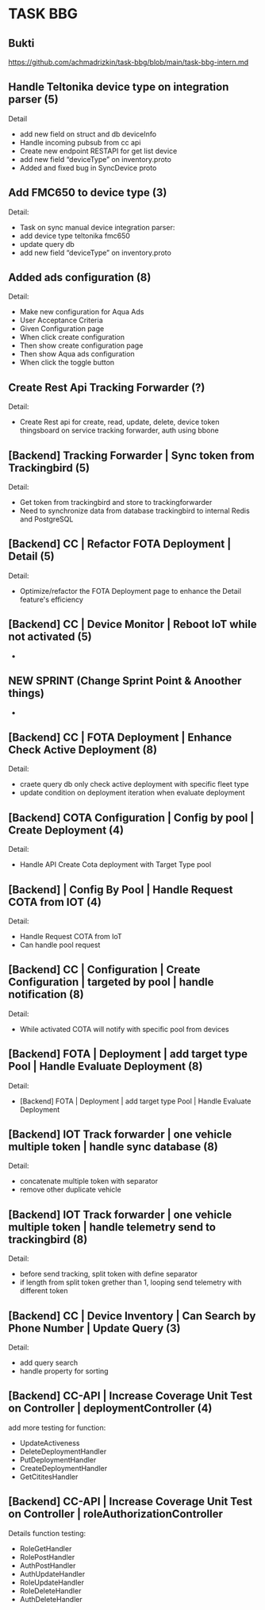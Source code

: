 # TASK BBG

## Bukti
https://github.com/achmadrizkin/task-bbg/blob/main/task-bbg-intern.md

## Handle Teltonika device type on integration parser (5)
Detail
- add new field on struct and db deviceInfo
- Handle incoming pubsub from cc api
- Create new endpoint RESTAPI for get list device
- add new field “deviceType” on inventory.proto
- Added and fixed bug in SyncDevice proto

## Add FMC650 to device type (3)
Detail:
- Task on sync manual device integration parser:
- add device type teltonika fmc650
- update query db
- add new field “deviceType” on inventory.proto

## Added ads configuration (8)
Detail:
- Make new configuration for Aqua Ads
- User Acceptance Criteria
- Given Configuration page 
- When click create configuration 
- Then show create configuration page 
- Then show Aqua ads configuration 
- When click the toggle button 

## Create Rest Api Tracking Forwarder (?)
Detail:
- Create Rest api for create, read, update, delete, device token thingsboard on service tracking forwarder,
auth using bbone

## [Backend] Tracking Forwarder | Sync token from Trackingbird (5)
Detail:
- Get token from trackingbird and store to trackingforwarder
- Need to synchronize data from database trackingbird to internal Redis and PostgreSQL

## [Backend] CC | Refactor FOTA Deployment | Detail (5)
Detail:
- Optimize/refactor the FOTA Deployment page to enhance the Detail feature's efficiency

## [Backend] CC | Device Monitor | Reboot IoT while not activated (5)

-
## NEW SPRINT (Change Sprint Point & Anoother things)
-

## [Backend] CC | FOTA Deployment | Enhance Check Active Deployment (8)
Detail:
- craete query db only check active deployment with specific fleet type
- update condition on deployment iteration when evaluate deployment

## [Backend] COTA Configuration | Config by pool | Create Deployment (4)
Detail:
- Handle API Create Cota deployment with Target Type pool

## [Backend] | Config By Pool | Handle Request COTA from IOT (4)
Detail:
- Handle Request COTA from IoT
- Can handle pool request

## [Backend] CC | Configuration | Create Configuration | targeted by pool | handle notification (8)
Detail:
- While activated COTA will notify with specific pool from devices

## [Backend] FOTA | Deployment | add target type Pool | Handle Evaluate Deployment (8)
Detail:
- [Backend] FOTA | Deployment | add target type Pool | Handle Evaluate Deployment

## [Backend] IOT Track forwarder | one vehicle multiple token | handle sync database (8)
Detail:
- concatenate multiple token with separator
- remove other duplicate vehicle

## [Backend] IOT Track forwarder | one vehicle multiple token | handle telemetry send to trackingbird (8)
Detail:
- before send tracking, split token with define separator
- if length from split token grether than 1, looping send telemetry with different token

## [Backend] CC | Device Inventory | Can Search by Phone Number​ | Update Query  (3)
Detail:
- add query search
- handle property for sorting

## [Backend] CC-API | Increase Coverage Unit Test on Controller |  deploymentController (4) 
add more testing for function:
- UpdateActiveness
- DeleteDeploymentHandler
- PutDeploymentHandler
- CreateDeploymentHandler
- GetCititesHandler

## [Backend] CC-API | Increase Coverage Unit Test on Controller | roleAuthorizationController
Details function testing:
- RoleGetHandler
- RolePostHandler
- AuthPostHandler
- AuthUpdateHandler
- RoleUpdateHandler
- RoleDeleteHandler
- AuthDeleteHandler
